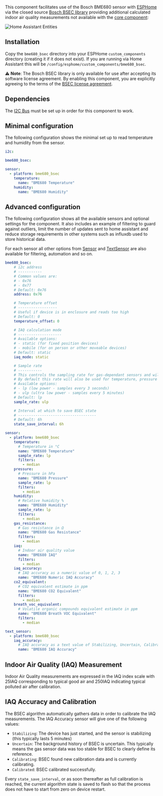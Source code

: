 This component facilitates use of the Bosch BME680 sensor with [ESPHome](https://esphome.io) via the closed source [Bosch BSEC library](https://github.com/BoschSensortec/BSEC-Arduino-library) providing additional calculated indoor air quality measurements not available with the [core component](https://esphome.io/components/sensor/bme680.html):

![Home Assistant Entities](ha-screenshot.png)

## Installation
Copy the `bme680_bsec` directory into your ESPHome `custom_components` directory (creating it if it does not exist). If you are running via Home Assistant this will be `/config/esphome/custom_components/bme680_bsec`.

⚠️ **Note**: The Bosch BSEC library is only available for use after accepting its software license agreement. By enabling this component, you are explicitly agreeing to the terms of the [BSEC license agreement](https://www.bosch-sensortec.com/media/boschsensortec/downloads/bsec/2017-07-17_clickthrough_license_terms_environmentalib_sw_clean.pdf).

## Dependencies
The [I2C Bus](https://esphome.io/components/i2c.html#i2c) must be set up in order for this component to work.

## Minimal configuration
The following configuration shows the minimal set up to read temperature and humidity from the sensor.
```yaml
i2c:

bme680_bsec:

sensor:
  - platform: bme680_bsec
    temperature:
      name: "BME680 Temperature"
    humidity:
      name: "BME680 Humidity"
```

## Advanced configuration
The following configuration shows all the available sensors and optional settings for the component. It also includes an example of filtering to guard against
outliers, limit the number of updates sent to home assistant and reduce storage requirements in other systems such as influxdb used to store historical data.

For each sensor all other options from [Sensor](https://esphome.io/components/sensor/index.html#config-sensor) and [TextSensor](https://esphome.io/components/text_sensor/index.html#base-text-sensor-configuration) are also available for filtering, automation and so on.

```yaml
bme680_bsec:
    # i2c address
    # -----------
    # Common values are:
    # - 0x76
    # - 0x77
    # Default: 0x76
    address: 0x76

    # Temperature offset
    # ------------------
    # Useful if device is in enclosure and reads too high
    # Default: 0
    temperature_offset: 0

    # IAQ calculation mode
    # --------------------
    # Available options:
    # - static (for fixed position devices)
    # - mobile (for on person or other moveable devices)
    # Default: static
    iaq_mode: static

    # Sample rate
    # -----------
    # This controls the sampling rate for gas-dependant sensors and will govern the interval at which the sensor heater is operated.
    # By default this rate will also be used for temperature, pressure and humidity sensors but these can be overridden on a per-sensor level if required.
    # Available options:
    # - lp (low power - samples every 3 seconds)
    # - ulp (ultra low power - samples every 5 minutes)
    # Default: lp
    sample_rate: ulp

    # Interval at which to save BSEC state
    # ------------------------------------
    # Default: 6h
    state_save_interval: 6h

sensor:
  - platform: bme680_bsec
    temperature:
      # Temperature in °C
      name: "BME680 Temperature"
      sample_rate: lp
      filters:
        - median
    pressure:
      # Pressure in hPa
      name: "BME680 Pressure"
      sample_rate: lp
      filters:
        - median
    humidity:
      # Relative humidity %
      name: "BME680 Humidity"
      sample_rate: lp
      filters:
        - median
    gas_resistance:
      # Gas resistance in Ω
      name: "BME680 Gas Resistance"
      filters:
        - median
    iaq:
      # Indoor air quality value
      name: "BME680 IAQ"
      filters:
        - median
    iaq_accuracy:
      # IAQ accuracy as a numeric value of 0, 1, 2, 3
      name: "BME680 Numeric IAQ Accuracy"
    co2_equivalent:
      # CO2 equivalent estimate in ppm
      name: "BME680 CO2 Equivalent"
      filters:
        - median
    breath_voc_equivalent:
      # Volatile organic compounds equivalent estimate in ppm
      name: "BME680 Breath VOC Equivalent"
      filters:
        - median

text_sensor:
  - platform: bme680_bsec
    iaq_accuracy:
      # IAQ accuracy as a text value of Stabilizing, Uncertain, Calibrating, Calibrated
      name: "BME680 IAQ Accuracy"
```

## Indoor Air Quality (IAQ) Measurement
Indoor Air Quality measurements are expressed in the IAQ index scale with 25IAQ corresponding to typical good air and 250IAQ
indicating typical polluted air after calibration.

## IAQ Accuracy and Calibration
The BSEC algorithm automatically gathers data in order to calibrate the IAQ measurements. The IAQ Accuracy sensor will give one
of the following values:

- `Stabilizing`: The device has just started, and the sensor is stabilizing (this typically lasts 5 minutes)
- `Uncertain`: The background history of BSEC is uncertain. This typically means the gas sensor data was too
  stable for BSEC to clearly define its reference.
- `Calibrating`: BSEC found new calibration data and is currently calibrating.
- `Calibrated`: BSEC calibrated successfully.

Every `state_save_interval`, or as soon thereafter as full calibration is reached, the current algorithm state is saved to flash
so that the process does not have to start from zero on device restart.